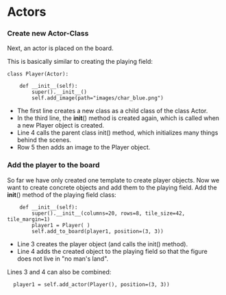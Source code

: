 Actors
======

### Create new Actor-Class

Next, an actor is placed on the board.

This is basically similar to creating the playing field:


```
class Player(Actor):

    def __init__(self):
        super().__init__()
        self.add_image(path="images/char_blue.png")
```

 * The first line creates a new class as a child class of the class Actor.
  * In the third line, the __init__() method is created again, which is called when a new Player object is created.
  * Line 4 calls the parent class init() method, which initializes many things behind the scenes.
  * Row 5 then adds an image to the Player object.

### Add the player to the board


  So far we have only created one template to create player objects.
  Now we want to create concrete objects and add them to the playing field.
    Add the __init__() method of the playing field class:

```
    def __init__(self):
        super().__init__(columns=20, rows=8, tile_size=42, tile_margin=1)
        player1 = Player( )
        self.add_to_board(player1, position=(3, 3))
```

  * Line 3 creates the player object (and calls the init() method).
  * Line 4 adds the created object to the playing field so that the figure does not live in "no man's land".


Lines 3 and 4 can also be combined:

```
  player1 = self.add_actor(Player(), position=(3, 3))
```